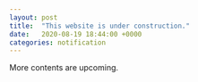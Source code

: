 ```yaml
---
layout: post
title:  "This website is under construction."
date:   2020-08-19 18:44:00 +0000
categories: notification
---
```

More contents are upcoming.
